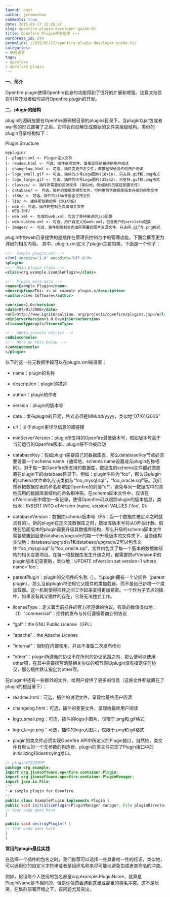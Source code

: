 ```yaml
---
layout: post
author: jeromechan
comments: true
date: 2015-05-17 15:26:42
slug: openfire-plugin-developer-guide-01
title: Openfire Plugin开发指南（一）
wordpress_id: 244
permalink: /2015/05/17/openfire-plugin-developer-guide-01/
categories:
- 编程语言
tags:
- openfire
- openfire plugin
---
```


**一、简介**

Openfire plugin使得Openfire自身的功能得到了很好的扩展和增强。这篇文档旨在引导开发者如何进行Openfire plugin的开发。

**二、plugin的结构**

plugin的源码放置在Openfire源码根目录的plugins目录下。当plugin以jar包或者war包的形式部署了之后，它将会自动解压成原始的文件夹层级结构，类似的plugin目录结构如下：

Plugin Structure

```
myplugin/	
|- plugin.xml <- Plugin定义文件	
|- readme.html <- 可选，插件说明文件，直接呈现给最终的用户阅读	
|- changelog.html <- 可选，插件变更日志文件，直接呈现给最终的用户阅读	
|- logo_small.gif <- 可选，插件的小号Logo图片(16x16)，只支持.gif和.png格式	
|- logo_large.gif <- 可选，插件的大号Logo图片(32x32)，只支持.gif和.png格式	
|- classes/ <- 插件所需要的资源文件 (类似地，例如插件的属性配置文件)	
|- database/ <- 可选，插件的数据库模型文件，可内置包含数据库版本升级的模型文件	
|- i18n/ <- 可选，插件的i18n多语言支持文件	
|- lib/ <- 插件所依赖的库（即JAR包）	
|- web <- 可选，插件的控制台页面相关文件	
|- WEB-INF/
|- web.xml <- 生成的web.xml，包含了等待编译的jsp配置
|- web-custom.xml <- 可选，用户自定义的web.xml，包含用户的servlets配置
|- images/ <- 可选，插件的控制台页面所需要的图片资源文件，只支持.gif与.png格式
```

plugin中的web目录提供的是插件在管理员控制台中的管理功能，下面会撰写更为详细的相关内容。 其中，plugin.xml定义了plugin主要的类，下面是一个例子：

```xml
<!-- Sample plugin.xml -->
<?xml version="1.0" encoding="UTF-8"?>
<plugin>
<!-- Main plugin class -->
<class>org.example.ExamplePlugin</class>

<!-- Plugin meta-data -->
<name>Example Plugin</name>
<description>This is an example plugin.</description>
<author>Jive Software</author>

<version>1.0</version>
<date>07/01/2006</date>
<url>http://www.igniterealtime. org/projects/openfire/plugins.jsp</url>
<minServerVersion>3.0.0</minServerVersion>
<licenseType>gpl</licenseType>

<!-- Admin console entries -->
<adminconsole>
<!-- More on this below -->
</adminconsole>
</plugin>
```

以下的这一些元数据字段可以在plugin.xml被设置：



	
  * name：plugin的名称

	
  * description：plugin的描述

	
  * author：plugin的作者

	
  * version：plugin的版本号

	
  * date：发布plugin的日期，格式必须是MM/dd/yyyy，类似地“07/01/2006”

	
  * url：关于plugin更详尽信息的超链接

	
  * minServerVersion：plugin所支持的Openfire最低版本号，假如版本号高于当前运行的Openfire版本，plugin将不会被启动

	
  * databaseKey：假如plugin需要自己的数据库表，那么databaseKey节点必须要设置一个schema name（通常地，schema name设置成与plugin名称相同）。对于每一类Openfire所支持的数据库，数据库的schema文件都必须放置在plugin下的database目录下。例如：plugin名称为“foo”，那么该plugin的schema文件命名应该类似与“foo_mysql.sql”，“foo_oracle.sql”等。我们推荐把数据库表的命名都增加Openfire的前缀“of”，避免与同一数据库中的其他应用的数据库表结构的命名相冲突。在schema脚本文件中，应该在ofVersion表中增加一条记录，使得Openfire可以跟踪plugin的版本信息，类似地：INSERT INTO ofVersion (name, version) VALUES ('foo', 0);

	
  * databaseVersion：数据库schema版本号（PS：当一个数据库被定义之时就具有的）。新的plugin在定义其数据库之时，数据库版本号将从0开始计数。假使在后面版本的plugin需要升级其数据库结构，那么升级的schema脚本文件需要放置到目录database/upgrade的每一个升级版本的文件夹下，目录结构类似地：database/upgrade/1和database/upgrade/2可以包含文件“foo_mysql.sql”与“foo_oracle.sql”，文件内包含了每一个版本的数据库结构的相关变更项目。在每一项数据库发生升级之时，都需要把ofVersion中的plugin版本记录更新，类似地：UPDATE ofVersion set version=1 where name='foo';

	
  * parentPlugin：plugin的父插件的名称（）。当plugin拥有一个父插件（parent plugin），那么当前plugin将使用它父插件的类加载器，而不是自己新增一个类加载器。这一机制使得插件之间工作起来变得更加紧密。一个作为子节点的插件，如果没有其父插件的存在，它将无法独立工作。

	
  * licenseType：定义着当前插件的官方所遵循的协议。有效的数值类似地：（1）“commercial”：插件的发布与传衍遵循着商业的协议

  * “gpl”：the GNU Public License（GPL）

  * “apache”：the Apache License

  * “internal”：限制在内部使用，并且不准备二次发布传衍

  * “other”：plugin所遵循的协议不在所列的协议范围之内，那么便可以使用other项，在其中需要撰写清楚相关协议的细节假设plugin没有指定任何协议，那么插件默认指定为other项。

在plugin中还有一些额外的文件，给用户提供了更多的信息（这些文件都放置在了plugin的根目录下）：

	
  * readme.html：可选，插件的说明文件，呈现给最终用户阅读

	
  * changelog.html：可选，插件的变更文件，呈现给最终用户阅读

	
  * logo_small.png：可选，插件的logo小图片，仅限于.png和.gif格式

	
  * logo_large.png：可选，插件的logo大图片，仅限于.png和.gif格式

	
  * plugin的类文件必须实现Openfire API中所定义的Plugin接口，自然地，类文件有默认的一个无参数的构造器。plugin的类文件实现了Plugin接口中的initializing和destroying接口。

```java
// plugin的实现例子
package org.example;
import org.jivesoftware.openfire.container.Plugin;
import org.jivesoftware.openfire.container.PluginManager;
import java.io.File;
/**
* A sample plugin for Openfire.
*/
public class ExamplePlugin implements Plugin {
public void initializePlugin(PluginManager manager, File pluginDirectory) {
// Your code goes here
}

public void destroyPlugin() {
// Your code goes here
}
}
```

**常用的plugin最佳实践**

在选择一个插件的包名之时，我们推荐可以选择一些具备唯一性的标识，类似地，可以选用你的自定义字符串或者是组织名称来尽可能地避免包或者类命名的冲突。

例如，假设每个人使用的包名都是org.example.PluginName，就算是PluginName是不相同的，但是你依然会遇到这里或那里的类名冲突，这不是玩笑，在集群部署环境之下，该问题尤其突出。






